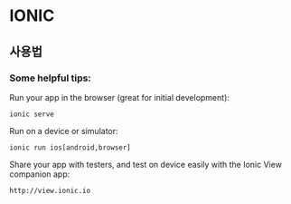 IONIC
=====

사용법
-----

### Some helpful tips:

Run your app in the browser (great for initial development):
```
ionic serve
```

Run on a device or simulator:
```
ionic run ios[android,browser]
```

Share your app with testers, and test on device easily with the Ionic View companion app:
```
http://view.ionic.io
```